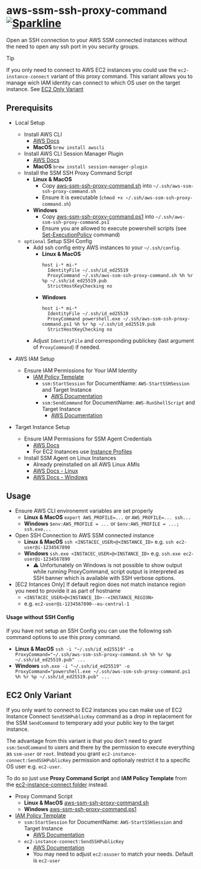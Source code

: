 # aws-ssm-ssh-proxy-command [![Sparkline](https://stars.medv.io/qoomon/aws-ssm-ssh-proxy-command.svg?cachebuster)](https://stars.medv.io/qoomon/aws-ssm-ssh-proxy-command.svg)

Open an SSH connection to your AWS SSM connected instances without the need to open any ssh port in you security groups.

> [!Tip]
> If you only need to connect to AWS EC2 instances you could use the `ec2-instance-connect` variant of this proxy command.
> This variant allows you to manage wich IAM identity can connect to which OS user on the target instance.
> See [EC2 Only Variant](#ec2-only-variant)

## Prerequisits
- Local Setup
  - Install AWS CLI
    - [AWS Docs](https://docs.aws.amazon.com/cli/latest/userguide/getting-started-install.html#getting-started-install-instructions)
    - **MacOS** `brew install awscli`  
  - Install AWS CLI Session Manager Plugin
    - [AWS Docs](https://docs.aws.amazon.com/systems-manager/latest/userguide/session-manager-working-with-install-plugin.html)
    - **MacOS** `brew install session-manager-plugin` 
  - Install the SSM SSH Proxy Command Script
    - **Linux & MacOS**
      - Copy [aws-ssm-ssh-proxy-command.sh](aws-ssm-ssh-proxy-command.sh) into `~/.ssh/aws-ssm-ssh-proxy-command.sh`
      - Ensure it is executable (`chmod +x ~/.ssh/aws-ssm-ssh-proxy-command.sh`)
    - **Windows**
      - Copy [aws-ssm-ssh-proxy-command.ps1](aws-ssm-ssh-proxy-command.ps1) into `~/.ssh/aws-ssm-ssh-proxy-command.ps1`
      - Ensure you are allowed to execute powershell scripts (see [Set-ExecutionPolicy](https://docs.microsoft.com/en-us/powershell/module/microsoft.powershell.security/set-executionpolicy) command)
  - `optional` Setup SSH Config
    - Add ssh config entry AWS instances to your `~/.ssh/config`. 
      - **Linux & MacOS**
        ```ssh-config
        host i-* mi-*
          IdentityFile ~/.ssh/id_ed25519
          ProxyCommand ~/.ssh/aws-ssm-ssh-proxy-command.sh %h %r %p ~/.ssh/id_ed25519.pub
          StrictHostKeyChecking no
        ```
      - **Windows**
        ```ssh-config
        host i-* mi-*
          IdentityFile ~/.ssh/id_ed25519
          ProxyCommand powershell.exe ~/.ssh/aws-ssm-ssh-proxy-command.ps1 %h %r %p ~/.ssh/id_ed25519.pub
          StrictHostKeyChecking no
        ```
    - Adjust `IdentityFile` and corresponding publickey (last argument of `ProxyCommand`) if needed.
    
- AWS IAM Setup    
  - Ensure IAM Permissions for Your IAM Identity
    - [IAM Policy Template](aws-ssm-ssh-iam-policy.json)
      - `ssm:StartSession` for DocumentName: `AWS-StartSSHSession` and Target Instance
        - [AWS Documentation](https://docs.aws.amazon.com/systems-manager/latest/userguide/getting-started-restrict-access-examples.html)
      - `ssm:SendCommand` for DocumentName: `AWS-RunShellScript` and Target Instance
        - [AWS Documentation](https://docs.aws.amazon.com/systems-manager/latest/userguide/sysman-rc-setting-up.html)

- Target Instance Setup
    - Ensure IAM Permissions for SSM Agent Credentials
      - [AWS Docs](https://docs.aws.amazon.com/systems-manager/latest/userguide/systems-manager-setting-up.html)
      - For EC2 Inatances use [Instance Profiles](https://docs.aws.amazon.com/systems-manager/latest/userguide/setup-instance-profile.html)
    - Install SSM Agent on Linux Instances
      - Already preinstalled on all AWS Linux AMIs
      - [AWS Docs - Linux](https://docs.aws.amazon.com/systems-manager/latest/userguide/sysman-install-managed-linux.html)
      - [AWS Docs - Windows](https://docs.aws.amazon.com/systems-manager/latest/userguide/hybrid-multicloud-ssm-agent-install-windows.html)

## Usage
- Ensure AWS CLI environemnt variables are set properly 
  - **Linux & MacOS** `export AWS_PROFILE=...` or `AWS_PROFILE=... ssh...`
  - **Windows** `$env:AWS_PROFILE = ...` or `$env:AWS_PROFILE = ...; ssh.exe...`
- Open SSH Connection to AWS SSM connected instance
  - **Linux & MacOS** `ssh <INSTACEC_USER>@<INSTANCE_ID>` e.g. `ssh ec2-user@i-1234567890`
  - **Windows** `ssh.exe <INSTACEC_USER>@<INSTANCE_ID>` e.g. `ssh.exe ec2-user@i-1234567890`
    - ⚠️ Unfortunately on Windows is not possible to show output while running ProxyCommand, script output is interpreted as SSH banner which is available with SSH verbose options.
- [EC2 Intances Only] If default region does not match instance region you need to provide it as part of hostname
  - `<INSTACEC_USER>@<INSTANCE_ID>--<INSTANCE_REGION>`
  - e.g. `ec2-user@i-1234567890--eu-central-1`
  
#### Usage without SSH Config
If you have not setup an SSH Config you can use the following ssh command options to use this proxy command.
- **Linux & MacOS** `ssh -i "~/.ssh/id_ed25519" -o ProxyCommand="~/.ssh/aws-ssm-ssh-proxy-command.sh %h %r %p ~/.ssh/id_ed25519.pub" ...`
- **Windows** `ssh.exe -i "~/.ssh/id_ed25519" -o ProxyCommand="powershell.exe ~/.ssh/aws-ssm-ssh-proxy-command.ps1 %h %r %p ~/.ssh/id_ed25519.pub" ...`

## EC2 Only Variant
If you only want to connect to EC2 instances you can make use of EC2 Instance Connect `SendSSHPublicKey` command as a drop in replacement for the SSM `SendCommand` to temporary add your public key to the target instance.

The advantage from this variant is that you don't need to grant `ssm:SendCommand` to users and there by the permission to execute everything as `ssm-user` or `root`.
Instead you grant `ec2-instance-connect:SendSSHPublicKey` permission and optionaly restrict it to a specific OS user e.g. `ec2-user`.

To do so just use **Proxy Command Script** and **IAM Policy Template** from the [ec2-instance-connect folder](ec2-instance-connect) instead.
- Proxy Command Script
  - **Linux & MacOS** [aws-ssm-ssh-proxy-command.sh](ec2-instance-connect/aws-ssm-ssh-proxy-command.sh)
  - **Windows** [aws-ssm-ssh-proxy-command.ps1](ec2-instance-connect/aws-ssm-ssh-proxy-command.ps1)
- [IAM Policy Template](ec2-instance-connect/aws-ssm-ssh-iam-policy.json)
  - `ssm:StartSession` for DocumentName: `AWS-StartSSHSession` and Target Instance
    - [AWS Documentation](https://docs.aws.amazon.com/systems-manager/latest/userguide/getting-started-restrict-access-examples.html)
  - `ec2-instance-connect:SendSSHPublicKey`
    - [AWS Documentation](https://docs.aws.amazon.com/systems-manager/latest/userguide/sysman-rc-setting-up.html)
    - You may need to adjust `ec2:osuser` to match your needs. Default is `ec2-user`

